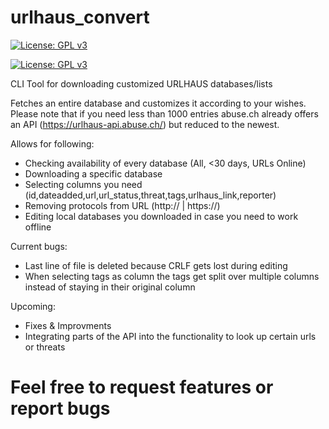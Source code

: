 # urlhaus_convert

[![License: GPL v3](https://img.shields.io/badge/License-GPLv3-blue.svg)](https://www.gnu.org/licenses/gpl-3.0)

[![License: GPL v3](https://img.shields.io/badge/Version-1.0-blue)](https://www.gnu.org/licenses/gpl-3.0)


CLI Tool for downloading customized URLHAUS databases/lists

Fetches an entire database and customizes it according to your wishes. Please note that if you need less than 1000 entries abuse.ch already offers an API (https://urlhaus-api.abuse.ch/) but reduced to the newest.



Allows for following:
- Checking availability of every database (All, <30 days, URLs Online)
- Downloading a specific database
- Selecting columns you need (id,dateadded,url,url_status,threat,tags,urlhaus_link,reporter)
- Removing protocols from URL (http:// | https://)
- Editing local databases you downloaded in case you need to work offline

Current bugs:
- Last line of file is deleted because CRLF gets lost during editing
- When selecting tags as column the tags get split over multiple columns instead of staying in their original column

Upcoming:
- Fixes & Improvments
- Integrating parts of the API into the functionality to look up certain urls or threats

# Feel free to request features or report bugs
